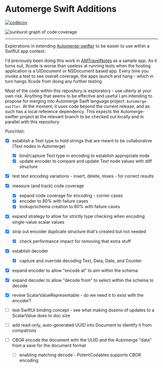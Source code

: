 # Automerge Swift Additions

[![codecov](https://codecov.io/gh/heckj/AutomergeSwiftAdditions/branch/main/graph/badge.svg?token=D592XNTYBM)](https://codecov.io/gh/heckj/AutomergeSwiftAdditions)

![sunburst graph of code coverage](https://codecov.io/gh/heckj/AutomergeSwiftAdditions/branch/main/graphs/sunburst.svg?token=D592XNTYBM)

---

Explorations in extending [Automerge-swifter](http://github.com/automerge/automerge-swifter/) to be easier to use within a SwiftUI app context.

I'd previously been doing this work in [AMTravelNotes](https://github.com/heckj/AMTravelNotes) as a sample app.
As it turns out, Xcode is worse than useless at running tests when the hosting application is a UIDocument or NSDocument based app.
Every time you invoke a test to see overall coverage, the apps launch and hang - which in turn hangs Xcode from doing any further testing.

Most of the code within this repository is exploratory - use utterly at your own risk.
Anything that seems to be effective and useful I am intending to propose for merging into Automerge Swift language project: `Automerge-swifter`.
At the moment, it uses code beyond the current release, and as such has a local reference dependency.
This expects the Automerge-swifter project at the relevant branch to be checked out locally and in parallel with this repository.


Punchlist:

- [x] establish a Text type to hold strings that are meant to be collaborative (Text nodes in Automerge)
  - [x] bind/capture Text type in encoding to establish appropriate node
  - [x] update encoder to compare and update Text node values with diff structure
- [x] test text encoding variations - insert, delete, mixes - for correct results

- [x] measure (and track) code coverage
  - [x] expand code coverage for encoding - corner cases
  - [x] encoder to 80% with failure cases
  - [x] lookup/schema creation to 80% with failure cases

- [x] expand strategy to allow for strictly type checking when encoding single-value scalar values

- [x] strip out encoder duplicate structure that's created but not needed
  - [x] check performance impact for removing that extra stuff

- [x] establish decoder
  - [x] capture and override decoding Text, Data, Date, and Counter
- [x] expand encoder to allow "encode at" to aim within the schema
- [x] expand decoder to allow "decode from" to select within the schema to decode

- [x] review ScalarValueRepresentable - do we need it to exist with the encoder?
- [ ] test SwiftUI binding concept - see what making dozens of updates to a ScalarValue does to doc size
- [ ] add read-only, auto-generated UUID into Document to identify it from compatriots
- [ ] CBOR encode the document with the UUID and the Automerge "data" from a save for the document format
  - [ ] enabling matching decode - PotentCodables supports CBOR encoding






